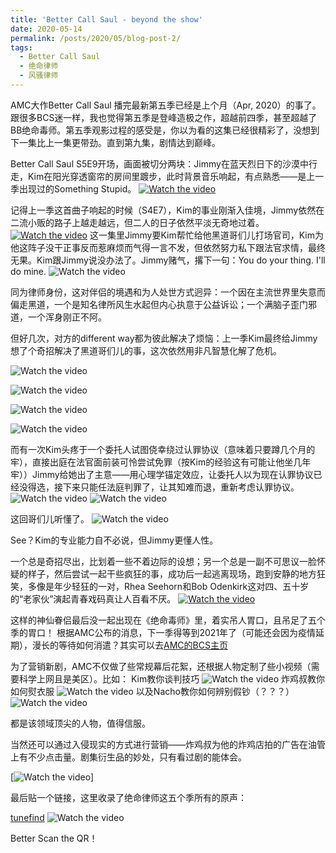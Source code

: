 ```yaml
---
title: 'Better Call Saul - beyond the show'
date: 2020-05-14
permalink: /posts/2020/05/blog-post-2/
tags:
  - Better Call Saul
  - 绝命律师
  - 风骚律师
---
```






AMC大作Better Call Saul  播完最新第五季已经是上个月（Apr, 2020）的事了。跟很多BCS迷一样，我也觉得第五季是登峰造极之作，超越前四季，甚至超越了BB绝命毒师。第五季观影过程的感受是，你以为看的这集已经很精彩了，没想到下一集比上一集更带劲。直到第九集，剧情达到巅峰。

Better Call Saul  S5E9开场，画面被切分两块：Jimmy在蓝天烈日下的沙漠中行走，Kim在阳光穿透窗帘的房间里踱步，此时背景音乐响起，有点熟悉——是上一季出现过的Something Stupid。
[![Watch the video](/images/20200514/21.png)](http://mpvideo.qpic.cn/0b78jeaaaaaa4eafr6vz7zpfasodabeqaaaa.f10002.mp4?dis_k=923eefd21a585f2a19c125abb43c9f13&dis_t=1594797024)

 记得上一季这首曲子响起的时候（S4E7），Kim的事业刚渐入佳境，Jimmy依然在二流小贩的路子上越走越远，但二人的日子依然平淡无奇地过着。
[![Watch the video](/images/20200514/31.png)](http://mpvideo.qpic.cn/0b78kuaaaaaa6iafsafz75pfavodabkqaaaa.f10002.mp4?dis_k=802f908af5d07b3ca224bf2bbe1dbed1&dis_t=1594797024)
这一集里Jimmy要Kim帮忙给他黑道哥们儿打场官司，Kim为他这阵子没干正事反而惹麻烦而气得一言不发，但依然努力私下跟法官求情，最终无果。Kim跟Jimmy说没办法了。Jimmy赌气，撂下一句：You do your thing. I'll do mine.
![Watch the video](/images/20200514/640-9.jpeg)

同为律师身份，这对伴侣的境遇和为人处世方式迥异：一个因在主流世界里失意而偏走黑道，一个是知名律所风生水起但内心执意于公益诉讼；一个满脑子歪门邪道，一个浑身刚正不阿。

但好几次，对方的different way都为彼此解决了烦恼：上一季Kim最终给Jimmy想了个奇招解决了黑道哥们儿的事，这次依然用非凡智慧化解了危机。

![Watch the video](/images/20200514/640-2.jpeg)

![Watch the video](/images/20200514/640-3.jpeg)

![Watch the video](/images/20200514/640-4.jpeg)

![Watch the video](/images/20200514/640-5.jpeg)





而有一次Kim头疼于一个委托人试图侥幸绕过认罪协议（意味着只要蹲几个月的牢），直接出庭在法官面前装可怜尝试免罪（按Kim的经验这有可能让他坐几年牢））Jimmy给她出了主意——用心理学锚定效应，让委托人以为现在认罪协议已经没得选，接下来只能任法庭判罪了，让其知难而退，重新考虑认罪协议。
![Watch the video](/images/20200514/640-6.jpeg)
![Watch the video](/images/20200514/640-7.jpeg)


这回哥们儿听懂了。
![Watch the video](/images/20200514/640-8.jpeg)


 See？Kim的专业能力自不必说，但Jimmy更懂人性。

一个总是奇招尽出，比划着一些不着边际的设想；另一个总是一副不可思议一脸怀疑的样子，然后尝试一起干些疯狂的事，成功后一起逃离现场，跑到安静的地方狂笑，多像是年少轻狂的一对，Rhea Seehorn和Bob Odenkirk这对四、五十岁的“老家伙”演起青春戏码真让人百看不厌。
[![Watch the video](/images/20200514/41.jpeg)](http://mpvideo.qpic.cn/0bf224aaaaaawmaedyf5avpfbv6dadlqaaaa.f10002.mp4?dis_k=9d74a01527da098df95dd38623d30a3f&dis_t=1594797024)


这样的神仙眷侣最后没一起出现在《绝命毒师》里，着实吊人胃口，且吊足了五个季的胃口！
根据AMC公布的消息，下一季得等到2021年了（可能还会因为疫情延期），漫长的等待如何消遣？其实可以去[AMC的BCS主页](https://www.amc.com/shows/better-call-saul)


为了营销新剧，AMC不仅做了些常规幕后花絮，还根据人物定制了些小视频（需要科学上网且是美区）。比如：
Kim教你谈判技巧
![Watch the video](/images/20200514/640.png)
炸鸡叔教你如何熨衣服
![Watch the video](/images/20200514/640-2.png)
以及Nacho教你如何辨别假钞（？？？）
![Watch the video](/images/20200514/Capture.png)

都是该领域顶尖的人物，值得信服。

当然还可以通过入侵现实的方式进行营销——炸鸡叔为他的炸鸡店拍的广告在油管上有不少点击量。剧集衍生品的妙处，只有看过剧的能体会。

[![Watch the video](/images/20200514/640-1.jpeg)]


最后贴一个链接，这里收录了绝命律师这五个季所有的原声：

[tunefind](https://www.tunefind.com/show/better-call-saul)
![Watch the video](/images/20200514/640.jpeg)

Better Scan the QR！

